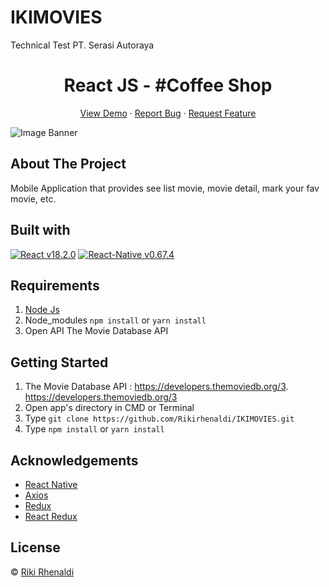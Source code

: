 # IKIMOVIES
Technical Test PT. Serasi Autoraya

<h1 align='center'>React JS - #Coffee Shop</h1>
  <p align="center">
    <a href="https://hardcore-swanson-a934ad.netlify.app/">View Demo</a>
    ·
    <a href="https://github.com/Rikirhenaldi/B22-Backend-Beginner/issues">Report Bug</a>
    ·
    <a href="https://github.com/Rikirhenaldi/B22-Backend-Beginner/pulls">Request Feature</a>
  </p>

![Image Banner](src/asset/img/homepageCS.png)

## About The Project
  Mobile Application that provides see list movie, movie detail, mark your fav movie, etc.
## Built with  
[![React v18.2.0](https://img.shields.io/badge/React%20-v17.0.2-brightgreen.svg?style=flat)](https://github.com/facebook/react)
[![React-Native v0.67.4](https://img.shields.io/badge/React%20-v17.0.2-brightgreen.svg?style=flat)](https://github.com/facebook/react)
## Requirements
1. <a href="https://nodejs.org/en/download/">Node Js</a>
2. Node_modules `npm install` or `yarn install`
3. Open API The Movie Database API 
## Getting Started
1. The Movie Database API : https://developers.themoviedb.org/3.  https://developers.themoviedb.org/3
2. Open app's directory in CMD or Terminal
3. Type `git clone https://github.com/Rikirhenaldi/IKIMOVIES.git`
4. Type `npm install` or `yarn install`



## Acknowledgements
- [React Native](https://reactnative.dev/)
- [Axios](https://axios-http.com/docs/api_intro)
- [Redux](https://redux.js.org/)
- [React Redux](https://react-redux.js.org/)
## License
© [Riki Rhenaldi](https://github.com/Rikirhenaldi)
